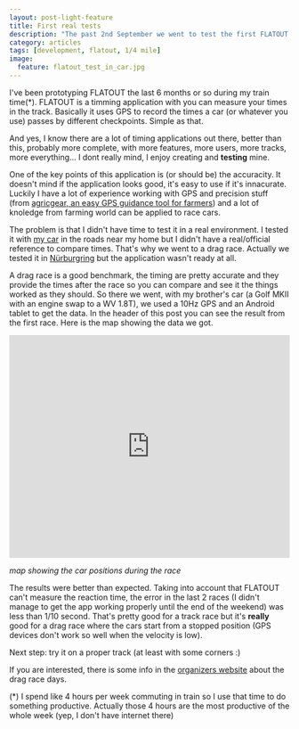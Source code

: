 ```yaml
---
layout: post-light-feature
title: First real tests
description: "The past 2nd September we went to test the first FLATOUT prototype during a 1/4 mile drag race in Valladolid (Spain). Here are some results."
category: articles
tags: [development, flatout, 1/4 mile]
image:
  feature: flatout_test_in_car.jpg
---
```


I've been prototyping FLATOUT the last 6 months or so during my train time(*). FLATOUT is a timming application with you can measure your times in the track. Basically it uses GPS to record the times a car (or whatever you use) passes by different checkpoints. Simple as that.

And yes, I know there are a lot of timing applications out there, better than this, probably more complete, with more features, more users, more tracks, more everything... I dont really mind, I enjoy creating and __testing__ mine.

One of the key points of this application is (or should be) the accuracity. It doesn't mind if the application looks good, it's easy to use if it's innacurate. Luckily I have a lot of experience working with GPS and precision stuff (from [agricgear, an easy GPS guidance tool for farmers](http://agricgear.com/)) and a lot of knoledge from farming world can be applied to race cars.

The problem is that I didn't have time to test it in a real environment. I tested it with [my car](http://instagram.com/p/XVALBtPKx-/) in the roads near my home but I didn't have a real/official reference to compare times. That's why we went to a drag race. Actually we tested it in [Nürburgring](http://javisantana.github.io/the_ring_vis/) but the application wasn't ready at all.

A drag race is a good benchmark, the timing are pretty accurate and they provide the times after the race so you can compare and see it the things worked as they should. So there we went, with my brother's car (a Golf MKII with an engine swap to a WV 1.8T), we used a 10Hz GPS and an Android tablet to get the data. In the header of this post you can see the result from the first race. Here is the map showing the data we got.


<iframe width='100%' height='400' frameborder='0' src='http://javi.cartodb.com/viz/9ae31b56-1269-11e3-83c9-3085a9a9563c/embed_map?title=true&description=true&search=false&shareable=false&cartodb_logo=true&layer_selector=false&legends=true&scrollwheel=true&sublayer_options=1%7C1&sql=&sw_lat=41.52932672001096&sw_lon=-4.927462041378021&ne_lat=41.5331015480236&ne_lon=-4.917162358760834'></iframe>

_map showing the car positions during the race_


The results were better than expected. Taking into account that FLATOUT can't measure the reaction time, the error in the last 2 races (I didn't manage to get the app working properly until the end of the weekend) was less than 1/10 second. That's pretty good for a track race but it's __really__ good for a drag race where the cars start from a stopped position (GPS devices don't work so well when the velocity is low).

Next step: try it on a proper track (at least with some corners :)

If you are interested, there is some info in the [organizers website](http://fuerzalibre.es/) about the drag race days.


(*) I spend like 4 hours per week commuting in train so I use that time to do something productive. Actually those 4 hours are the most productive of the whole week (yep, I don't have internet there)

